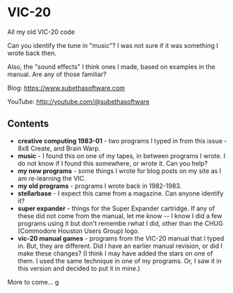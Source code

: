 # VIC-20
All my old VIC-20 code

Can you identify the tune in "music"? I was not sure if it was something I wrote back then.

Also, the "sound effects" I think ones I made, based on examples in the manual. Are any of those familiar?

Blog: https://www.subethasoftware.com

YouTube: http://youtube.com/@subethasoftware

## Contents
* **creative computing 1983-01** - two programs I typed in from this issue - 8x8 Create, and Brain Warp.
* **music** - I found this on one of my tapes, in between programs I wrote. I do not know if I found this somewhere, or wrote it. Can you help?
* **my new programs** - some things I wrote for blog posts on my site as I am re-learning the VIC.
* **my old programs** - programs I wrote back in 1982-1983.
* **stellarbase** - I expect this came from a magazine. Can anyone identify it?
* **super expander** - things for the Super Expander cartridge. If any of these did not come from the manual, let me know -- I know I did a few programs using it but don't remembe rwhat I did, other than the CHUG (Commodore Houston Users Group) logo.
* **vic-20 manual games** - programs from the VIC-20 manual that I typed in. But, they are different. Did I have an earlier manual revision, or did I make these changes? (I think I may have added the stars on one of them. I used the same technique in one of my programs. Or, I saw it in this version and decided to put it in mine.)

More to come...
g
